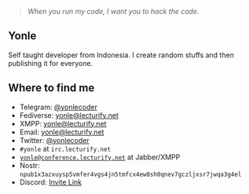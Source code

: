 > *When you run my code, I want you to hack the code.*

## Yonle
Self taught developer from Indonesia. I create random stuffs and then publishing it for everyone.

## Where to find me
- Telegram: [@yonlecoder](https://t.me/yonlecoder)
- Fediverse: [yonle@lecturify.net](https://fedi.lecturify.net/users/yonle)
- XMPP: yonle@lecturify.net
- Email: yonle@lecturify.net
- Twitter: [@yonlecoder](https://twitter.com/yonlecoder)
- `#yonle` at `irc.lecturify.net`
- [`yonle@conference.lecturify.net`](xmpp:yonle@conference.lecturify.net) at Jabber/XMPP
- Nostr: `npub1x3azxuysp5vmfer4vgs4jn5tmfcx4ew8sh0qnev7gczljxsr7jwqa3g4el`
- Discord: [Invite Link](https://discord.com/invite/GkGSpNEtDU)
